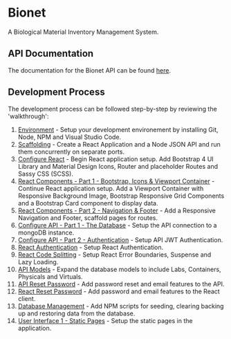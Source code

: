 # Bionet
A Biological Material Inventory Management System.

## API Documentation
The documentation for the Bionet API can be found [here](https://github.com/biobricks/bionet/blob/master/api.md).

## Development Process
The development process can be followed step-by-step by reviewing the 'walkthrough':  

1. [Environment](https://github.com/biobricks/bionet/blob/master/walkthrough/1.environment.md) - Setup your development environement by installing Git, Node, NPM and Visual Studio Code.  
2. [Scaffolding](https://github.com/biobricks/bionet/blob/master/walkthrough/2.scaffolding.md) - Create a React Application and a Node JSON API and run them concurrently on separate ports.
3. [Configure React](https://github.com/biobricks/bionet/blob/master/walkthrough/3.react.1.md) - Begin React application setup. Add Bootstrap 4 UI Library and Material Design Icons, Router and placeholder Routes and Sassy CSS (SCSS).  
4. [React Components - Part 1 - Bootstrap, Icons & Viewport Container](https://github.com/biobricks/bionet/blob/master/walkthrough/4.react.2.md) - Continue React application setup. Add a Viewport Container with Responsive Background Image, Bootstrap Responsive Grid Components and a Bootstrap Card component to display data.  
5. [React Components - Part 2 - Navigation & Footer](https://github.com/biobricks/bionet/blob/master/walkthrough/5.react.3.md) - Add a Responsive Navigation and Footer, scaffold pages for routes.  
6. [Configure API - Part 1 - The Database](https://github.com/biobricks/bionet/blob/master/walkthrough/6.api.1.md) - Setup the API connection to a mongoDB instance.  
7. [Configure API - Part 2 - Authentication](https://github.com/biobricks/bionet/blob/master/walkthrough/7.api.2.md) - Setup API JWT Authentication.  
8. [React Authentication](https://github.com/biobricks/bionet/blob/master/walkthrough/8.react.4.md) - Setup React Authentication.  
9. [React Code Splitting](https://github.com/biobricks/bionet/blob/master/walkthrough/9.react.5.md) - Setup React Error Boundaries, Suspense and Lazy Loading.  
10. [API Models](https://github.com/biobricks/bionet/blob/master/walkthrough/10.api.3.md) - Expand the database models to include Labs, Containers, Physicals and Virtuals.  
11. [API Reset Password](https://github.com/biobricks/bionet/blob/master/walkthrough/11.api.4.md) - Add password reset and email features to the API.  
12. [React Reset Password](https://github.com/biobricks/bionet/blob/master/walkthrough/12.react.6.md) - Add password and email features to the React client.  
13. [Database Management](https://github.com/biobricks/bionet/blob/master/walkthrough/13.api.5.md) - Add NPM scripts for seeding, clearing backing up and restoring data from the database.  
14. [User Interface 1 - Static Pages](https://github.com/biobricks/bionet/blob/master/walkthrough/14.react.7.md) - Setup the static pages in the application.  
